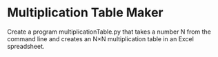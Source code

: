 # Multiplication Table Maker

Create a program multiplicationTable.py that takes a number N from the command line and creates an N×N multiplication table in an Excel spreadsheet.
